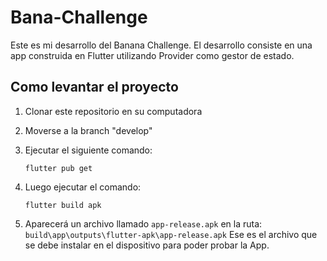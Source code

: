 # Bana-Challenge

Este es mi desarrollo del Banana Challenge. 
El desarrollo consiste en una app construida en Flutter utilizando Provider como gestor de estado.

## Como levantar el proyecto

1. Clonar este repositorio en su computadora 

2. Moverse a la branch "develop"

3. Ejecutar el siguiente comando:

	`flutter pub get`

4. Luego ejecutar el comando: 

	`flutter build apk`
5.  Aparecerá un archivo llamado `app-release.apk` en la ruta: `build\app\outputs\flutter-apk\app-release.apk`
Ese es el archivo que se debe instalar en el dispositivo para poder probar la App.
